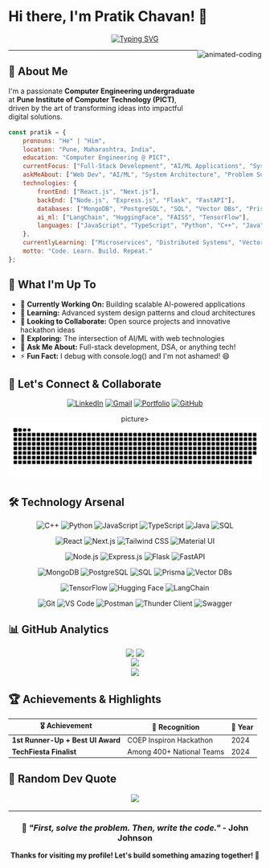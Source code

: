 # Hi there, I'm Pratik Chavan! 👋

<div align="center">

[![Typing SVG](https://readme-typing-svg.herokuapp.com?font=Fira+Code&size=22&pause=1000&color=00D9FF&center=true&vCenter=true&width=600&lines=Computer+Engineering+Student+%40+PICT;Full-Stack+Developer;AI%2FML+Explorer;Problem+Solver+%26+Innovation+Enthusiast)](https://git.io/typing-svg)

<img align="right" height="150" src="https://user-images.githubusercontent.com/74038190/229223263-cf2e4b07-2615-4f87-9c38-e37600f8381a.gif" alt="animated-coding" />

</div>

---


## 🚀 About Me



I'm a passionate **Computer Engineering undergraduate** at **Pune Institute of Computer Technology (PICT)**, driven by the art of transforming ideas into impactful digital solutions.

```javascript
const pratik = {
    pronouns: "He" | "Him",
    location: "Pune, Maharashtra, India",
    education: "Computer Engineering @ PICT",
    currentFocus: ["Full-Stack Development", "AI/ML Applications", "System Design"],
    askMeAbout: ["Web Dev", "AI/ML", "System Architecture", "Problem Solving"],
    technologies: {
        frontEnd: ["React.js", "Next.js"],
        backEnd: ["Node.js", "Express.js", "Flask", "FastAPI"],
        databases: ["MongoDB", "PostgreSQL", "SQL", "Vector DBs", "Prisma ORM"],
        ai_ml: ["LangChain", "HuggingFace", "FAISS", "TensorFlow"],
        languages: ["JavaScript", "TypeScript", "Python", "C++", "Java", "SQL"]
    },
    currentlyLearning: ["Microservices", "Distributed Systems", "Vector Databases"],
    motto: "Code. Learn. Build. Repeat."
};
```

## 🎯 What I'm Up To

- 🔭 **Currently Working On:** Building scalable AI-powered applications
- 🌱 **Learning:** Advanced system design patterns and cloud architectures
- 👯 **Looking to Collaborate:** Open source projects and innovative hackathon ideas
- 🤔 **Exploring:** The intersection of AI/ML with web technologies
- 💬 **Ask Me About:** Full-stack development, DSA, or anything tech!
- ⚡ **Fun Fact:** I debug with console.log() and I'm not ashamed! 😄

## 🤝 Let's Connect & Collaborate

<div align="center">

[![LinkedIn](https://img.shields.io/badge/LinkedIn-Pratik%20Chavan-0077B5?style=for-the-badge&logo=linkedin&logoColor=white)](https://linkedin.com/in/pratik-chavan-09bb0b2a1)
[![Gmail](https://img.shields.io/badge/Gmail-pratikpchavan75@gmail.com-D14836?style=for-the-badge&logo=gmail&logoColor=white)](mailto:pratikpchavan75@gmail.com)
[![Portfolio](https://img.shields.io/badge/Portfolio-Visit%20Now-000000?style=for-the-badge&logo=vercel&logoColor=white)](https://pratikchavan05-portfolio.vercel.app)
[![GitHub](https://img.shields.io/badge/GitHub-Follow%20Me-181717?style=for-the-badge&logo=github&logoColor=white)](https://github.com/PratikChavan05)

picture>
  <source media="(prefers-color-scheme: dark)" srcset="https://raw.githubusercontent.com/platane/platane/output/github-contribution-grid-snake-dark.svg">
  <source media="(prefers-color-scheme: light)" srcset="https://raw.githubusercontent.com/platane/platane/output/github-contribution-grid-snake.svg">
  <img alt="github contribution grid snake animation" src="https://raw.githubusercontent.com/platane/platane/output/github-contribution-grid-snake.svg">
</picture>

</div>


## 🛠️ Technology Arsenal

<div align="center">


![C++](https://img.shields.io/badge/C++-00599C?style=for-the-badge&logo=cplusplus&logoColor=white)
![Python](https://img.shields.io/badge/Python-3776AB?style=for-the-badge&logo=python&logoColor=white)
![JavaScript](https://img.shields.io/badge/JavaScript-F7DF1E?style=for-the-badge&logo=javascript&logoColor=black)
![TypeScript](https://img.shields.io/badge/TypeScript-3178C6?style=for-the-badge&logo=typescript&logoColor=white)
![Java](https://img.shields.io/badge/Java-007396?style=for-the-badge&logo=java&logoColor=white)
![SQL](https://img.shields.io/badge/SQL-336791?style=for-the-badge&logo=postgresql&logoColor=white)


![React](https://img.shields.io/badge/React-20232A?style=for-the-badge&logo=react&logoColor=61DAFB)
![Next.js](https://img.shields.io/badge/Next.js-000000?style=for-the-badge&logo=nextdotjs&logoColor=white)
![Tailwind CSS](https://img.shields.io/badge/Tailwind_CSS-38B2AC?style=for-the-badge&logo=tailwind-css&logoColor=white)
![Material UI](https://img.shields.io/badge/Material_UI-0081CB?style=for-the-badge&logo=mui&logoColor=white)

![Node.js](https://img.shields.io/badge/Node.js-339933?style=for-the-badge&logo=nodedotjs&logoColor=white)
![Express.js](https://img.shields.io/badge/Express.js-000000?style=for-the-badge&logo=express&logoColor=white)
![Flask](https://img.shields.io/badge/Flask-000000?style=for-the-badge&logo=flask&logoColor=white)
![FastAPI](https://img.shields.io/badge/FastAPI-009688?style=for-the-badge&logo=fastapi&logoColor=white)


![MongoDB](https://img.shields.io/badge/MongoDB-47A248?style=for-the-badge&logo=mongodb&logoColor=white)
![PostgreSQL](https://img.shields.io/badge/PostgreSQL-336791?style=for-the-badge&logo=postgresql&logoColor=white)
![SQL](https://img.shields.io/badge/SQL-336791?style=for-the-badge&logo=mysql&logoColor=white)
![Prisma](https://img.shields.io/badge/Prisma-2D3748?style=for-the-badge&logo=prisma&logoColor=white)
![Vector DBs](https://img.shields.io/badge/Vector_DBs-FF6B6B?style=for-the-badge)


![TensorFlow](https://img.shields.io/badge/TensorFlow-FF6F00?style=for-the-badge&logo=tensorflow&logoColor=white)
![Hugging Face](https://img.shields.io/badge/🤗_Hugging_Face-FFD21E?style=for-the-badge)
![LangChain](https://img.shields.io/badge/🦜_LangChain-1C3C3C?style=for-the-badge)

![Git](https://img.shields.io/badge/Git-F05032?style=for-the-badge&logo=git&logoColor=white)
![VS Code](https://img.shields.io/badge/VS_Code-007ACC?style=for-the-badge&logo=visual-studio-code&logoColor=white)
![Postman](https://img.shields.io/badge/Postman-FF6C37?style=for-the-badge&logo=postman&logoColor=white)
![Thunder Client](https://img.shields.io/badge/Thunder_Client-FF6B2B?style=for-the-badge&logo=thunderclient&logoColor=white)
![Swagger](https://img.shields.io/badge/Swagger_UI-85EA2D?style=for-the-badge&logo=swagger&logoColor=black)

</div>

## 📊 GitHub Analytics

<div align="center">
  <img height="180em" src="https://github-readme-stats.vercel.app/api?username=PratikChavan05&show_icons=true&theme=tokyonight&include_all_commits=true&count_private=true"/>
  <img height="180em" src="https://github-readme-stats.vercel.app/api/top-langs/?username=PratikChavan05&layout=compact&langs_count=8&theme=tokyonight"/>
</div>

<div align="center">
  <img src="https://streak-stats.demolab.com?user=PratikChavan05&theme=tokyonight&border_radius=6" />
</div>

<div align="center">
  <img src="https://github-readme-activity-graph.vercel.app/graph?username=PratikChavan05&bg_color=1a1b27&color=628fdb&line=d65d0e&point=ffdd44&area=true&hide_border=true" />
</div>

## 🏆 Achievements & Highlights

<div align="center">

| 🎖️ Achievement | 🏅 Recognition | 📅 Year |
|----------------|----------------|---------|
| **1st Runner-Up + Best UI Award** | COEP Inspiron Hackathon | 2024 |
| **TechFiesta Finalist** | Among 400+ National Teams | 2024 |

</div>



## 💭 Random Dev Quote

<div align="center">

![](https://quotes-github-readme.vercel.app/api?type=horizontal&theme=tokyonight)

</div>

---

<div align="center">
  
### 🎵 *"First, solve the problem. Then, write the code."* - John Johnson

**Thanks for visiting my profile! Let's build something amazing together! 🚀**




</div>

